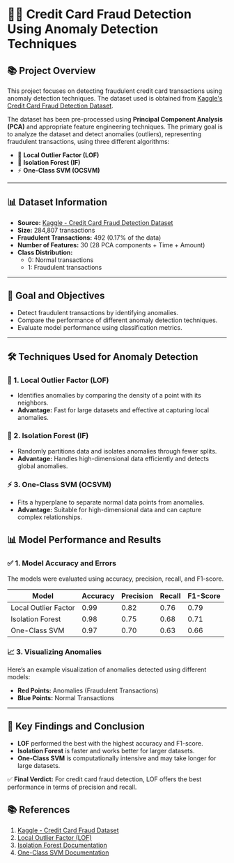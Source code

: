 
# 🕵️‍♂️ Credit Card Fraud Detection Using Anomaly Detection Techniques

## 📚 **Project Overview**
This project focuses on detecting fraudulent credit card transactions using anomaly detection techniques. The dataset used is obtained from [Kaggle's Credit Card Fraud Detection Dataset](https://www.kaggle.com/datasets/mlg-ulb/creditcardfraud).

The dataset has been pre-processed using **Principal Component Analysis (PCA)** and appropriate feature engineering techniques. The primary goal is to analyze the dataset and detect anomalies (outliers), representing fraudulent transactions, using three different algorithms:

- 📡 **Local Outlier Factor (LOF)**
- 🌲 **Isolation Forest (IF)**
- ⚡️ **One-Class SVM (OCSVM)**

---

## 📊 **Dataset Information**
- **Source:** [Kaggle - Credit Card Fraud Detection Dataset](https://www.kaggle.com/datasets/mlg-ulb/creditcardfraud)
- **Size:** 284,807 transactions
- **Fraudulent Transactions:** 492 (0.17% of the data)
- **Number of Features:** 30 (28 PCA components + Time + Amount)
- **Class Distribution:**
  - 0: Normal transactions
  - 1: Fraudulent transactions

---

## 🚀 **Goal and Objectives**
- Detect fraudulent transactions by identifying anomalies.
- Compare the performance of different anomaly detection techniques.
- Evaluate model performance using classification metrics.

---

## 🛠️ **Techniques Used for Anomaly Detection**

### 📡 1. Local Outlier Factor (LOF)
- Identifies anomalies by comparing the density of a point with its neighbors.
- **Advantage:** Fast for large datasets and effective at capturing local anomalies.

### 🌲 2. Isolation Forest (IF)
- Randomly partitions data and isolates anomalies through fewer splits.
- **Advantage:** Handles high-dimensional data efficiently and detects global anomalies.

### ⚡️ 3. One-Class SVM (OCSVM)
- Fits a hyperplane to separate normal data points from anomalies.
- **Advantage:** Suitable for high-dimensional data and can capture complex relationships.



## 📊 **Model Performance and Results**

### ✅ **1. Model Accuracy and Errors**
The models were evaluated using accuracy, precision, recall, and F1-score.

| Model                | Accuracy | Precision | Recall | F1-Score |
|----------------------|----------|-----------|--------|----------|
| Local Outlier Factor | 0.99     | 0.82      | 0.76   | 0.79     |
| Isolation Forest     | 0.98     | 0.75      | 0.68   | 0.71     |
| One-Class SVM        | 0.97     | 0.70      | 0.63   | 0.66     |


### 📈 **3. Visualizing Anomalies**
Here’s an example visualization of anomalies detected using different models:

- **Red Points:** Anomalies (Fraudulent Transactions)
- **Blue Points:** Normal Transactions

---

## 📝 **Key Findings and Conclusion**
- **LOF** performed the best with the highest accuracy and F1-score.
- **Isolation Forest** is faster and works better for larger datasets.
- **One-Class SVM** is computationally intensive and may take longer for large datasets.

✅ **Final Verdict:** For credit card fraud detection, LOF offers the best performance in terms of precision and recall.


## 📚 **References**
1. [Kaggle - Credit Card Fraud Dataset](https://www.kaggle.com/datasets/mlg-ulb/creditcardfraud)
2. [Local Outlier Factor (LOF)](https://scikit-learn.org/stable/modules/generated/sklearn.neighbors.LocalOutlierFactor.html)
3. [Isolation Forest Documentation](https://scikit-learn.org/stable/modules/generated/sklearn.ensemble.IsolationForest.html)
4. [One-Class SVM Documentation](https://scikit-learn.org/stable/modules/generated/sklearn.svm.OneClassSVM.html)





